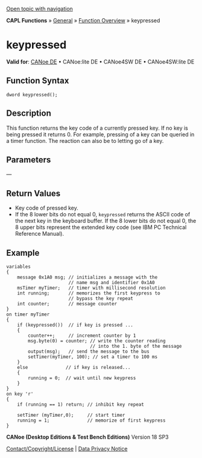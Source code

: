 [Open topic with navigation](../../../../../CANoeDEFamily.htm#Topics/CAPLFunctions/Other/Functions/CAPLfunctionKeyPressed.md)

**CAPL Functions** » [General](../CAPLGeneralStartPage.md) » [Function Overview](../CAPLfunctionsGeneralOverview.md) » keypressed

# keypressed

**Valid for**: [CANoe DE](../../../Shared/FeatureAvailability.md) • CANoe:lite DE • CANoe4SW DE • CANoe4SW:lite DE

## Function Syntax

```
dword keypressed();
```

## Description

This function returns the key code of a currently pressed key. If no key is being pressed it returns 0. For example, pressing of a key can be queried in a timer function. The reaction can also be to letting go of a key.

## Parameters

—

## Return Values

- Key code of pressed key.
- If the 8 lower bits do not equal 0, `keypressed` returns the ASCII code of the next key in the keyboard buffer. If the 8 lower bits do not equal 0, the 8 upper bits represent the extended key code (see IBM PC Technical Reference Manual).

## Example

```plaintext
variables
{
    message 0x1A0 msg; // initializes a message with the
                       // name msg and identifier 0x1A0
    msTimer myTimer;   // timer with millisecond resolution
    int running;       // memorizes the first keypress to
                       // bypass the key repeat
    int counter;       // message counter
}
on timer myTimer
{
    if (keypressed())  // if key is pressed ...
    { 
        counter++;     // increment counter by 1
        msg.byte(0) = counter; // write the counter reading
                               // into the 1. byte of the message
        output(msg);   // send the message to the bus
        setTimer(myTimer, 100); // set a timer to 100 ms
    }
    else              // if key is released...
    {
        running = 0;  // wait until new keypress
    }
}
on key 'r'
{
    if (running == 1) return; // inhibit key repeat

    setTimer (myTimer,0);     // start timer
    running = 1;              // memorize of first keypress
}
```

**CANoe (Desktop Editions & Test Bench Editions)** Version 18 SP3

[Contact/Copyright/License](../../../Shared/ContactCopyrightLicense.md) | [Data Privacy Notice](https://www.vector.com/int/en/company/get-info/privacy-policy/)
